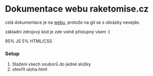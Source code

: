 # Dokumentace webu raketomise.cz

celá dokumentace je na [webu](https://www.raketomise.cz/dokumentace.html), protože na git se s obrázky nevejde.

základní zdrojový kód je zde volně přístupný všem :)

95% JS
5% HTML/CSS

### Setup
1. Stažení všech souborů do jedné složky
2. otevřít uloha.html





